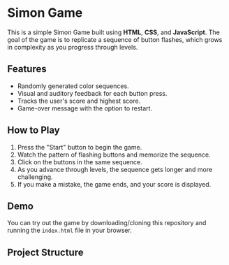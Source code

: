 # Simon Game

This is a simple Simon Game built using **HTML**, **CSS**, and **JavaScript**. The goal of the game is to replicate a sequence of button flashes, which grows in complexity as you progress through levels.

## Features

- Randomly generated color sequences.
- Visual and auditory feedback for each button press.
- Tracks the user's score and highest score.
- Game-over message with the option to restart.

## How to Play

1. Press the "Start" button to begin the game.
2. Watch the pattern of flashing buttons and memorize the sequence.
3. Click on the buttons in the same sequence.
4. As you advance through levels, the sequence gets longer and more challenging.
5. If you make a mistake, the game ends, and your score is displayed.

## Demo

You can try out the game by downloading/cloning this repository and running the `index.html` file in your browser.

## Project Structure

